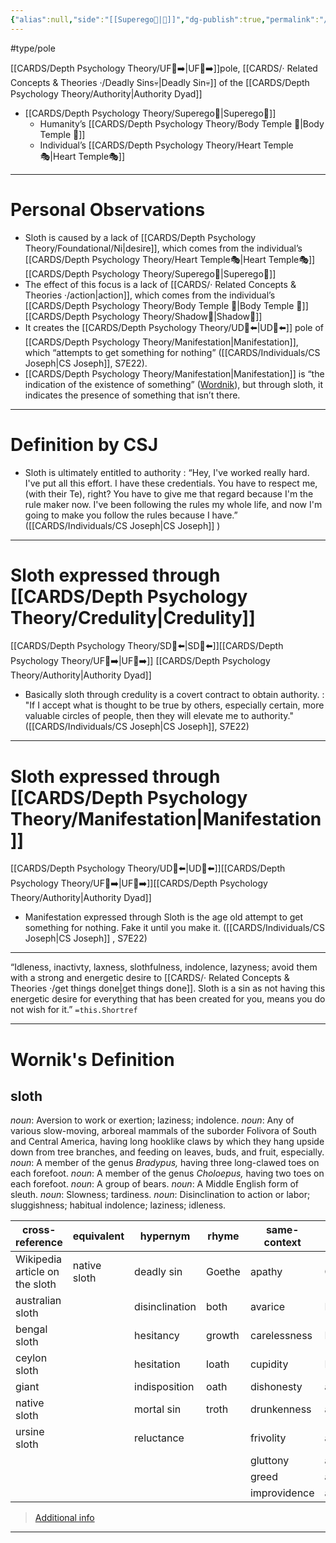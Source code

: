 ```yaml
---
{"alias":null,"side":"[[Superego👹|👹]]","dg-publish":true,"permalink":"/cards/depth-psychology-theory/sloth/","dgPassFrontmatter":true,"created":"2023-02-24T17:36:14.616+01:00","updated":"2023-05-27T15:36:24.006+02:00"}
---
```


#type/pole 

[[CARDS/Depth Psychology Theory/UF👤➡️\|UF👤➡️]]pole, [[CARDS/· Related Concepts & Theories ·/Deadly Sins💀\|Deadly Sin💀]] of the [[CARDS/Depth Psychology Theory/Authority\|Authority Dyad]]
- [[CARDS/Depth Psychology Theory/Superego👹\|Superego👹]] 
	- Humanity’s [[CARDS/Depth Psychology Theory/Body Temple 🌳\|Body Temple 🌳]] 
	- Individual’s [[CARDS/Depth Psychology Theory/Heart Temple🎭\|Heart Temple🎭]] 
---
# Personal Observations 
- Sloth is caused by a lack of [[CARDS/Depth Psychology Theory/Foundational/Ni\|desire]], which comes from the individual’s [[CARDS/Depth Psychology Theory/Heart Temple🎭\|Heart Temple🎭]] [[CARDS/Depth Psychology Theory/Superego👹\|Superego👹]] 
- The effect of this focus is a lack of [[CARDS/· Related Concepts & Theories ·/action\|action]], which comes from the individual’s [[CARDS/Depth Psychology Theory/Body Temple 🌳\|Body Temple 🌳]] [[CARDS/Depth Psychology Theory/Shadow👥\|Shadow👥]] 
- It creates the [[CARDS/Depth Psychology Theory/UD👤⬅️\|UD👤⬅️]] pole of [[CARDS/Depth Psychology Theory/Manifestation\|Manifestation]], which “attempts to get something for nothing” ([[CARDS/Individuals/CS Joseph\|CS Joseph]], S7E22). 
- [[CARDS/Depth Psychology Theory/Manifestation\|Manifestation]] is “the indication of the existence of something” ([Wordnik](https://www.wordnik.com/words/manifestation)), but through sloth, it indicates the presence of something that isn’t there.  
---
# Definition by CSJ 

<div class="transclusion internal-embed is-loaded"><div class="markdown-embed">



- Sloth is ultimately entitled to authority : “Hey, I've worked really hard. I've put all this effort. I have these credentials. You have to respect me, (with their Te), right? You have to give me that regard because I'm the rule maker now. I've been following the rules my whole life, and now I'm going to make you follow the rules because I have.” ([[CARDS/Individuals/CS Joseph\|CS Joseph]] ) 

</div></div>


---
# Sloth expressed through [[CARDS/Depth Psychology Theory/Credulity\|Credulity]] 
[[CARDS/Depth Psychology Theory/SD🤸⬅️\|SD🤸⬅️]][[CARDS/Depth Psychology Theory/UF👤➡️\|UF👤➡️]] [[CARDS/Depth Psychology Theory/Authority\|Authority Dyad]] 

<div class="transclusion internal-embed is-loaded"><div class="markdown-embed">



- Basically sloth through credulity is a covert contract to obtain authority.  : "If I accept what is thought to be true by others, especially certain, more valuable circles of people, then they will elevate me to authority." ([[CARDS/Individuals/CS Joseph\|CS Joseph]], S7E22) 

</div></div>


---
# Sloth expressed through [[CARDS/Depth Psychology Theory/Manifestation\|Manifestation]] 
[[CARDS/Depth Psychology Theory/UD👤⬅️\|UD👤⬅️]][[CARDS/Depth Psychology Theory/UF👤➡️\|UF👤➡️]][[CARDS/Depth Psychology Theory/Authority\|Authority Dyad]] 

<div class="transclusion internal-embed is-loaded"><div class="markdown-embed">



- Manifestation expressed through Sloth is the age old attempt to get something for nothing. Fake it until you make it. ([[CARDS/Individuals/CS Joseph\|CS Joseph]] , S7E22) 

</div></div>


---

<div class="transclusion internal-embed is-loaded"><div class="markdown-embed">



“Idleness, inactivty, laxness, slothfulness, indolence, lazyness; avoid them with a strong and energetic desire to [[CARDS/· Related Concepts & Theories ·/get things done\|get things done]]. Sloth is a sin as not having this energetic desire for everything that has been created for you, means you do not wish for it.” `=this.Shortref` 

</div></div>

 
---
# Wornik's Definition
## sloth
*noun*: Aversion to work or exertion; laziness; indolence.
*noun*: Any of various slow-moving, arboreal mammals of the suborder Folivora of South and Central America, having long hooklike claws by which they hang upside down from tree branches, and feeding on leaves, buds, and fruit, especially.
*noun*: A member of the genus <em>Bradypus,</em> having three long-clawed toes on each forefoot.
*noun*: A member of the genus <em>Choloepus,</em> having two toes on each forefoot.
*noun*: A group of bears.
*noun*: A Middle English form of <internalXref urlencoded="sleuth">sleuth</internalXref>.
*noun*: Slowness; tardiness.
*noun*: Disinclination to action or labor; sluggishness; habitual indolence; laziness; idleness.

| cross-reference |equivalent |hypernym |rhyme |same-context |synonym |variant |
| --- | --- | --- | --- | --- | --- | --- |
| Wikipedia article on the sloth | native sloth | deadly sin | Goethe | apathy | Chiroptera | edentata |
| australian sloth |  | disinclination | both | avarice | Lagomorpha |  |
| bengal sloth |  | hesitancy | growth | carelessness | Primates |  |
| ceylon sloth |  | hesitation | loath | cupidity | Rodentia |  |
| giant |  | indisposition | oath | dishonesty | accidia |  |
| native sloth |  | mortal sin | troth | drunkenness | acedia |  |
| ursine sloth |  | reluctance |  | frivolity | aloofness |  |
|  |  |  |  | gluttony | anger |  |
|  |  |  |  | greed | apathy |  |
|  |  |  |  | improvidence | army |  |

> [Additional info](https://www.wordnik.com/words/sloth)
---